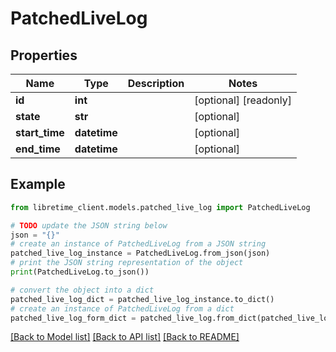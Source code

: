 # PatchedLiveLog


## Properties

Name | Type | Description | Notes
------------ | ------------- | ------------- | -------------
**id** | **int** |  | [optional] [readonly] 
**state** | **str** |  | [optional] 
**start_time** | **datetime** |  | [optional] 
**end_time** | **datetime** |  | [optional] 

## Example

```python
from libretime_client.models.patched_live_log import PatchedLiveLog

# TODO update the JSON string below
json = "{}"
# create an instance of PatchedLiveLog from a JSON string
patched_live_log_instance = PatchedLiveLog.from_json(json)
# print the JSON string representation of the object
print(PatchedLiveLog.to_json())

# convert the object into a dict
patched_live_log_dict = patched_live_log_instance.to_dict()
# create an instance of PatchedLiveLog from a dict
patched_live_log_form_dict = patched_live_log.from_dict(patched_live_log_dict)
```
[[Back to Model list]](../README.md#documentation-for-models) [[Back to API list]](../README.md#documentation-for-api-endpoints) [[Back to README]](../README.md)


